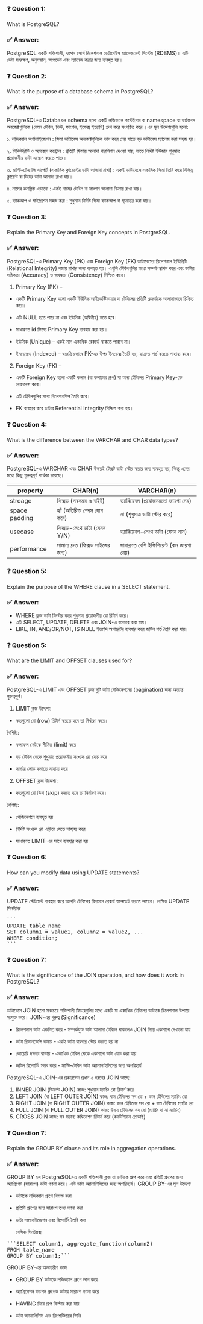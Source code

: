 ### ❓ Question 1:
What is PostgreSQL?


### ✅ Answer:
PostgreSQL একটি শক্তিশালী, ওপেন সোর্স রিলেশনাল ডেটাবেইস ম্যানেজমেন্ট সিস্টেম (RDBMS)। এটি ডেটা সংরক্ষণ, অনুসন্ধান, আপডেট এবং ম্যানেজ করার জন্য ব্যবহৃত হয়।

### ❓ Question 2:
What is the purpose of a database schema in PostgreSQL?

### ✅ Answer:
PostgreSQL-এ Database schema হলো একটি লজিক্যাল কন্টেইনার বা namespace যা ডাটাবেস অবজেক্টগুলিকে (যেমন টেবিল, ভিউ, ফাংশন, ইন্ডেক্স ইত্যাদি) গ্রুপ করে সংগঠিত করে ।এর মূল উদ্দেশ্যগুলি হলো:

১. লজিক্যাল অর্গানাইজেশন :
স্কিমা ডাটাবেস অবজেক্টগুলিকে ভাগ করে নেয় যাতে বড় ডাটাবেস ম্যানেজ করা সহজ হয়।

২. সিকিউরিটি ও অ্যাক্সেস কন্ট্রোল : 
প্রতিটি স্কিমায় আলাদা পারমিশন দেওয়া যায়, যাতে নির্দিষ্ট ইউজার শুধুমাত্র প্রয়োজনীয় ডাটা এক্সেস করতে পারে।

৩. মাল্টি-টেন্যান্সি সাপোর্ট (একাধিক ক্লায়েন্টের ডাটা আলাদা রাখা) :
একই ডাটাবেসে একাধিক স্কিমা তৈরি করে বিভিন্ন ক্লায়েন্ট বা টিমের ডাটা আলাদা রাখা যায়।

৪. নামের কনফ্লিক্ট এড়ানো : 
একই নামের টেবিল বা ফাংশন আলাদা স্কিমায় রাখা যায়।

৫. ব্যাকআপ ও মাইগ্রেশন সহজ করা :
শুধুমাত্র নির্দিষ্ট স্কিমা ব্যাকআপ বা স্থানান্তর করা যায়।

### ❓ Question 3:
Explain the Primary Key and Foreign Key concepts in PostgreSQL.

### ✅ Answer:
PostgreSQL-এ Primary Key (PK) এবং Foreign Key (FK) ডাটাবেসের রিলেশনাল ইন্টিগ্রিটি (Relational Integrity) বজায় রাখার জন্য ব্যবহৃত হয়। এগুলি টেবিলগুলির মধ্যে সম্পর্ক স্থাপন করে এবং ডাটার সঠিকতা (Accuracy) ও অখণ্ডতা (Consistency) নিশ্চিত করে।

1. Primary Key (PK) –
+ একটি Primary Key হলো একটি ইউনিক আইডেন্টিফায়ার যা টেবিলের প্রতিটি রেকর্ডকে আলাদাভাবে চিহ্নিত করে।

+ এটি NULL হতে পারে না এবং ইউনিক (অদ্বিতীয়) হতে হবে।

+ সাধারণত id ফিল্ডে Primary Key ব্যবহার করা হয়।

+ ইউনিক (Unique) – একই মান একাধিক রেকর্ডে থাকতে পারবে না।

+ ইনডেক্সড (Indexed) – স্বয়ংক্রিয়ভাবে PK-এর উপর ইনডেক্স তৈরি হয়, যা দ্রুত সার্চ করতে সাহায্য করে।

 2. Foreign Key (FK) – 
+ একটি Foreign Key হলো একটি কলাম (বা কলামের গ্রুপ) যা অন্য টেবিলের Primary Key-কে রেফারেন্স করে।

+ এটি টেবিলগুলির মধ্যে রিলেশনশিপ তৈরি করে।

+ FK ব্যবহার করে ডাটার  Referential Integrity নিশ্চিত করা হয়। 

### ❓ Question 4:
What is the difference between the VARCHAR and CHAR data types?
### ✅ Answer:
PostgreSQL-এ VARCHAR এবং CHAR উভয়ই টেক্সট ডাটা স্টোর করার জন্য ব্যবহৃত হয়, কিন্তু এদের মধ্যে কিছু গুরুত্বপূর্ণ পার্থক্য রয়েছে।

| property | CHAR(n) |VARCHAR(n) |
|----------|----------|----------|
| stroage    | ফিক্সড (সবসময় n বাইট)     |ভ্যারিয়েবল (প্রয়োজনমতো জায়গা নেয়)   |
| space padding    | হ্যাঁ (অতিরিক্ত স্পেস যোগ করে)  | না (শুধুমাত্র ডাটা স্টোর করে)    |
| usecase    | 	ফিক্সড-লেংথ ডাটা (যেমন Y/N)  | ভ্যারিয়েবল-লেংথ ডাটা (যেমন নাম)   |
| performance    | সামান্য দ্রুত (ফিক্সড সাইজের জন্য)  | সাধারণত বেশি ইফিশিয়েন্ট (কম জায়গা নেয়)|


### ❓ Question 5:
Explain the purpose of the WHERE clause in a SELECT statement.
### ✅ Answer:
 + WHERE ক্লজ ডাটা ফিল্টার করে শুধুমাত্র প্রয়োজনীয় রো রিটার্ন করে।
+ এটি SELECT, UPDATE, DELETE এবং JOIN-এ ব্যবহার করা যায়।
+ LIKE, IN, AND/OR/NOT, IS NULL ইত্যাদি অপারেটর ব্যবহার করে জটিল শর্ত তৈরি করা যায়।

### ❓ Question 5:
What are the LIMIT and OFFSET clauses used for?
### ✅ Answer:
PostgreSQL-এ LIMIT এবং OFFSET ক্লজ দুটি ডাটা পেজিনেশনের (pagination) জন্য অত্যন্ত গুরুত্বপূর্ণ।
1. LIMIT ক্লজ
উদ্দেশ্য:
 + কতগুলো রো (row) রিটার্ন করতে হবে তা নির্ধারণ করে।

বৈশিষ্ট্য:
+ ফলাফল সেটকে সীমিত (limit) করে

 + বড় টেবিল থেকে শুধুমাত্র প্রয়োজনীয় সংখ্যক রো ফেচ করে

+ সার্ভার লোড কমাতে সাহায্য করে

2. OFFSET ক্লজ
উদ্দেশ্য:
+ কতগুলো রো স্কিপ (skip) করতে হবে তা নির্ধারণ করে।

বৈশিষ্ট্য:
+ পেজিনেশনে ব্যবহৃত হয়

+ নির্দিষ্ট সংখ্যক রো এড়িয়ে যেতে সাহায্য করে

 + সাধারণত LIMIT-এর সাথে ব্যবহার করা হয়

### ❓ Question 6:
How can you modify data using UPDATE statements?
### ✅ Answer:
UPDATE স্টেটমেন্ট ব্যবহার করে আপনি টেবিলের বিদ্যমান রেকর্ড আপডেট করতে পারেন।
 বেসিক UPDATE সিনট্যাক্স
<pre>```
UPDATE table_name
SET column1 = value1, column2 = value2, ...
WHERE condition;
```</pre>

### ❓ Question 7:
What is the significance of the JOIN operation, and how does it work in PostgreSQL?
### ✅ Answer:
ডাটাবেসে JOIN হলো সবচেয়ে শক্তিশালী ফিচারগুলির মধ্যে একটি যা একাধিক টেবিলের ডাটাকে রিলেশনাল উপায়ে সংযুক্ত করে।
JOIN-এর গুরুত্ব (Significance)
+ রিলেশনাল ডাটা একত্রিত করে - সম্পর্কযুক্ত ডাটা আলাদা টেবিলে থাকলেও JOIN দিয়ে একসাথে দেখানো যায়

+ ডাটা রিডানডেন্সি কমায় - একই ডাটা বারবার স্টোর করতে হয় না

+ কোয়েরি দক্ষতা বাড়ায় - একাধিক টেবিল থেকে একসাথে ডাটা ফেচ করা যায়

 + জটিল রিপোর্টিং সম্ভব করে - মাল্টি-টেবিল ডাটা অ্যানালাইসিসের জন্য অপরিহার্য


PostgreSQL-এ JOIN-এর প্রকারভেদ
প্রধান ৫ ধরনের JOIN আছে:
1. INNER JOIN (ডিফল্ট JOIN)
   কাজ: শুধুমাত্র ম্যাচিং রো রিটার্ন করে
2. LEFT JOIN (বা LEFT OUTER JOIN)
   কাজ: বাম টেবিলের সব রো + ডান টেবিলের ম্যাচিং রো
3. RIGHT JOIN (বা RIGHT OUTER JOIN)
   কাজ: ডান টেবিলের সব রো + বাম টেবিলের ম্যাচিং রো
 4. FULL JOIN (বা FULL OUTER JOIN)
   কাজ: উভয় টেবিলের সব রো (ম্যাচিং বা না ম্যাচিং)
5. CROSS JOIN
   কাজ: সব সম্ভাব্য কম্বিনেশন রিটার্ন করে (কার্টেসিয়ান প্রোডাক্ট)   
### ❓ Question 7:
Explain the GROUP BY clause and its role in aggregation operations.
### ✅ Answer:
GROUP BY হল PostgreSQL-এ একটি শক্তিশালী ক্লজ যা ডাটাকে গ্রুপ করে এবং প্রতিটি গ্রুপের জন্য অ্যাগ্রিগেট (সারাংশ) ডাটা গণনা করে। এটি ডাটা অ্যানালিসিসের জন্য অপরিহার্য।
GROUP BY-এর মূল উদ্দেশ্য
+ ডাটাকে লজিক্যাল গ্রুপে বিভক্ত করা

+ প্রতিটি গ্রুপের জন্য সারাংশ তথ্য গণনা করা

+ ডাটা সামারাইজেশন এবং রিপোর্টিং তৈরি করা
  
  বেসিক সিনট্যাক্স
  
<pre>```SELECT column1, aggregate_function(column2)
FROM table_name
GROUP BY column1;```</pre>
             

GROUP BY-এর অভ্যন্তরীণ কাজ
+ GROUP BY ডাটাকে লজিক্যাল গ্রুপে ভাগ করে

+ অ্যাগ্রিগেশন ফাংশন গ্রুপেড ডাটার সারাংশ গণনা করে

+ HAVING দিয়ে গ্রুপ ফিল্টার করা যায়

+ ডাটা অ্যানালিসিস এবং রিপোর্টিংয়ের ভিত্তি

